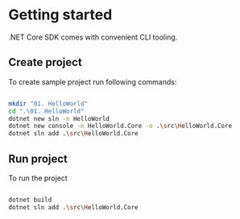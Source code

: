 # Getting started

.NET Core SDK comes with convenient CLI tooling. 

## Create project
To create sample project run following commands:

```sh

mkdir "01. HelloWorld"
cd ".\01. HelloWorld"
dotnet new sln -n HelloWorld
dotnet new console -n HelloWorld.Core -o .\src\HelloWorld.Core
dotnet sln add .\src\HelloWorld.Core

```

## Run project

To run the project
```sh

dotnet build
dotnet sln add .\src\HelloWorld.Core

```
